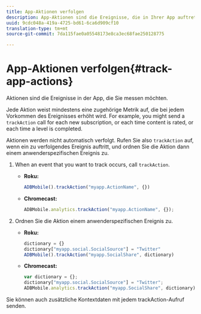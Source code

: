 ```yaml
---
title: App-Aktionen verfolgen
description: App-Aktionen sind die Ereignisse, die in Ihrer App auftreten und die Sie messen möchten.
uuid: 9cdc048a-419a-4725-bd61-6ca6d909cf10
translation-type: tm+mt
source-git-commit: 7da115fae0a05548173e8ca3ec68fae250128775

---
```



# App-Aktionen verfolgen{#track-app-actions}

Aktionen sind die Ereignisse in der App, die Sie messen möchten.

Jede Aktion weist mindestens eine zugehörige Metrik auf, die bei jedem Vorkommen des Ereignisses erhöht wird. For example, you might send a `trackAction` call for each new subscription, or each time content is rated, or each time a level is completed.

Aktionen werden nicht automatisch verfolgt. Rufen Sie also `trackAction` auf, wenn ein zu verfolgendes Ereignis auftritt, und ordnen Sie die Aktion dann einem anwenderspezifischen Ereignis zu.

1. When an event that you want to track occurs, call `trackAction`.

   * **Roku:**

      ```js
      ADBMobile().trackAction("myapp.ActionName", {})
      ```

   * **Chromecast:**

      ```js
      ADBMobile.analytics.trackAction("myapp.ActionName", {});
      ```

1. Ordnen Sie die Aktion einem anwenderspezifischen Ereignis zu.

   * **Roku:**

      ```js
      dictionary = {} 
      dictionary["myapp.social.SocialSource"] = "Twitter"  
      ADBMobile().trackAction("myapp.SocialShare", dictionary)
      ```

   * **Chromecast:**

      ```js
      var dictionary = {}; 
      dictionary["myapp.social.SocialSource"] = "Twitter"; 
      ADBMobile.analytics.trackAction("myapp.SocialShare", dictionary);
      ```

Sie können auch zusätzliche Kontextdaten mit jedem trackAction-Aufruf senden.

